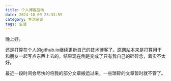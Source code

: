 ```yaml
---
title: 个人博客启动
date: 2024-10-09 23:33:59
category: 生活杂谈
tags: 生活
---
```


晚上好。

还是打算在个人的github.io继续更新自己的技术博客了。[原网站](qrc-eye.com)本来是打算用于和朋友一起写点东西上去的，结果现在倒是变成了只有我自己的碎碎念，着实不太好。

最近一段时间会尽快的将我的部分文章搬运过来，一些琐碎的文章暂时就不管了。

